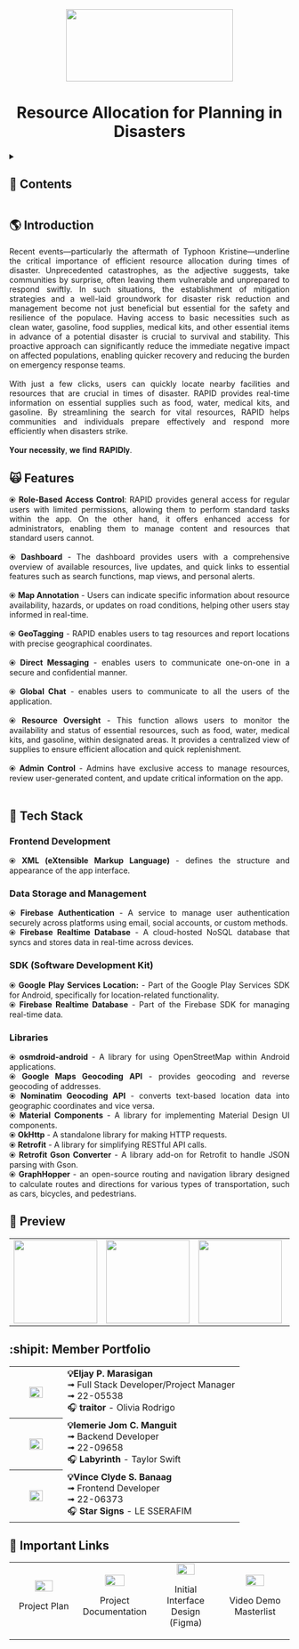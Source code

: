 <div align="center">
   <img src="https://i.ibb.co/q9Wvs59/image-removebg-preview-3.png" width="300" height="130">
   <h1>Resource Allocation for Planning in Disasters</h1>
</div>



<details>
<summary><h2>🔎 Contents</h2></summary>

- [Introduction](#introduction)
- [Features](#features)
- [Tech Stack](#stack)
- [Preview](#preview)
- [Member Portfolio](#members)
- [Important Links](#links)

</details>


### <a name="introduction"></a>
## 🌎 Introduction
<div align="justify">
  Recent events—particularly the aftermath of Typhoon Kristine—underline the critical importance of efficient resource allocation during times of disaster. Unprecedented catastrophes, as the adjective suggests, take communities by surprise, often leaving them vulnerable and unprepared to respond swiftly. In such situations, the establishment of mitigation strategies and a well-laid groundwork for disaster risk reduction and management become not just beneficial but essential for the safety and resilience of the populace. Having access to basic necessities such as clean water, gasoline, food supplies, medical kits, and other essential items in advance of a potential disaster is crucial to survival and stability. This proactive approach can significantly reduce the immediate negative impact on affected populations, enabling quicker recovery and reducing the burden on emergency response teams.
  <br><br>
  With just a few clicks, users can quickly locate nearby facilities and resources that are crucial in times of disaster. RAPID provides real-time information on essential supplies such as food, water, medical kits, and gasoline. By streamlining the search for vital resources, RAPID helps communities and individuals prepare effectively and respond more efficiently when disasters strike.
     <br><br>
   𝐘𝐨𝐮𝐫 𝐧𝐞𝐜𝐞𝐬𝐬𝐢𝐭𝐲, 𝐰𝐞 𝐟𝐢𝐧𝐝 𝐑𝐀𝐏𝐈𝐃𝐥𝐲.
</div>

### <a name="features"></a>
## 🙀 Features
<div align="justify">
   ⦿ <b>Role-Based Access Control</b>: RAPID provides general access for regular users with limited permissions, allowing them to perform standard tasks within the app. On the other hand, it offers enhanced access for administrators, enabling them to manage content and resources that standard users cannot.<br><br>
   ⦿ <b>Dashboard</b> - The dashboard provides users with a comprehensive overview of available resources, live updates, and quick links to essential features such as search functions, map views, and personal alerts.<br><br>
   ⦿ <b>Map Annotation</b> - Users can indicate specific information about resource availability, hazards, or updates on road conditions, helping other users stay informed in real-time.<br><br>
   ⦿ <b>GeoTagging</b> - RAPID enables users to tag resources and report locations with precise geographical coordinates.<br><br>
   ⦿ <b>Direct Messaging</b> - enables users to communicate one-on-one in a secure and confidential manner. <br><br>
   ⦿ <b>Global Chat</b> - enables users to communicate to all the users of the application.<br><br>
   ⦿ <b>Resource Oversight</b> - This function allows users to monitor the availability and status of essential resources, such as food, water, medical kits, and gasoline, within designated areas. It provides a centralized view of supplies to ensure efficient allocation and quick replenishment.<br><br>
   ⦿ <b>Admin Control</b> -  Admins have exclusive access to manage resources, review user-generated content, and update critical information on the app. <br><br>
</div>

### <a name="stack"></a>
## 🤖 Tech Stack
<div align="justify">
<h3><b>Frontend Development</b></h3>
⦿ <b>XML (eXtensible Markup Language) </b> -  defines the structure and appearance of the app interface.
<h3><b>Data Storage and Management</b></h3>
⦿ <b>Firebase Authentication</b> - A service to manage user authentication securely across platforms using email, social accounts, or custom methods.<br>
⦿ <b>Firebase Realtime Database</b> - A cloud-hosted NoSQL database that syncs and stores data in real-time across devices.<br>                                                                    
<h3><b>SDK (Software Development Kit)</b></h3>
⦿ <b>Google Play Services Location:</b> - Part of the Google Play Services SDK for Android, specifically for location-related functionality.<br>
⦿ <b>Firebase Realtime Database</b> - Part of the Firebase SDK for managing real-time data. <br>
<h3><b>Libraries</b></h3>
⦿ <b>osmdroid-android</b> -  A library for using OpenStreetMap within Android applications.<br>
⦿ <b>Google Maps Geocoding API</b> - provides geocoding and reverse geocoding of addresses.<br>
⦿ <b>Nominatim Geocoding API</b> - converts text-based location data into geographic coordinates and vice versa.<br>
⦿ <b>Material Components</b> - A library for implementing Material Design UI components.<br>
⦿ <b>OkHttp</b> - A standalone library for making HTTP requests.<br>
⦿ <b>Retrofit</b> - A library for simplifying RESTful API calls.<br>
⦿ <b>Retrofit Gson Converter</b> - A library add-on for Retrofit to handle JSON parsing with Gson.<br>
⦿ <b>GraphHopper </b> - an open-source routing and navigation library designed to calculate routes and directions for various types of transportation, such as cars, bicycles, and pedestrians. <br>
</div>

### <a name="preview"></a>
## 🫣 Preview
<div align="center">
  <table>
    <tr>
      <td><img src="https://i.ibb.co/bQ8bj7R/image.png" width="150"></td>
      <td><img src="https://i.ibb.co/jHYdTd6/image.png" width="150"></td>
      <td><img src="https://i.ibb.co/b5MF3yM/image.png" width="150"></td>
      <td><img src="https://i.ibb.co/tzqXFGG/image.png" width="150"></td>
    </tr>
  </table>
</div>

### <a name="members"></a>
## :shipit: Member Portfolio

<div align="center">
<table style="width: 100%; table-layout: auto;">
  <tr>
    <th style="width: 80px; text-align: center;">
      <img src="https://i.ibb.co/4ftLLzz/400157860-725047402815272-7964848878070784083-n-removebg-preview.png" width="55%">
    </th>
    <td>
      <div align="left"><strong>💡Eljay P. Marasigan</strong><br>
        ➟ Full Stack Developer/Project Manager<br>
        ➟ 22-05538<br>
        🎧 <b>traitor</b> - Olivia Rodrigo
      </div>
    </td>
  </tr>
  <tr>
    <th style="width: 80px; text-align: center;">
      <img src="https://i.ibb.co/QDSJRky/116318209-removebg-preview.png" width="55%">
    </th>
    <td>
      <div align="left"><strong>💡Iemerie Jom C. Manguit</strong><br>
        ➟ Backend Developer<br>
        ➟ 22-09658<br>
        🎧 <b>Labyrinth</b> - Taylor Swift
      </div>
    </td>
  </tr>
  <tr>
    <th style="width: 80px; text-align: center;">
      <img src="https://i.ibb.co/MZMmvPN/Passport-Picture-1-removebg-preview.png" width="55%">
    </th>
    <td>
      <div align="left"><strong>💡Vince Clyde S. Banaag</strong><br>
        ➟ Frontend Developer<br>
        ➟ 22-06373<br>
        🎧 <b>Star Signs</b> - LE SSERAFIM
      </div>
    </td>
  </tr>
</table>
</div>



     
### <a name="links"></a>
## 🔗 Important Links

<div align="center">
<table width="100%">
   <tr>
      <td width="25%">
         <div align="center">
            <a href="https://docs.google.com/document/d/1Raenmkpt2GracyI4hoXgJgwdfaF5s1DC/edit?usp=sharing&ouid=112972098088168384042&rtpof=true&sd=true">
               <img src="https://i.ibb.co/zGM2VWL/plan-28-1.png" width="55%">
            </a>
            <p>Project Plan</p>
         </div>
      </td>
      <td width="25%">
         <div align="center">
            <a href="https://drive.google.com/drive/folders/1nR7HAjTBR0NX4h6uDQp9q6oaesCNZ9a4?usp=sharing">
               <img src="https://i.ibb.co/HLyN6mr/9746449.png" width="55%">
            </a>
            <p>Project Documentation</p>
         </div>
      </td>
      <td width="25%">
         <div align="center">
            <a href="https://www.figma.com/proto/xvbe6atcrrULs1sBtsmk8r/JL's-team-library?page-id=0%3A1&node-id=3333-1458&node-type=canvas&viewport=2096%2C9550%2C0.31&t=jE9OBP4sfY33zQmc-1&scaling=contain&content-scaling=fixed&starting-point-node-id=3311%3A5">
               <img src="https://i.ibb.co/ZJKs3pm/4595100.png" width="55%">
            </a>
            <p>Initial Interface Design (Figma)</p>
         </div>
      </td>
      <td width="25%">
         <div align="center">
            <a href="https://drive.google.com/drive/folders/1TeKwvK1idmxFeSveblfTTtyIJdmcc2No?usp=sharing">
               <img src="https://i.ibb.co/JK5jTgY/5651475.png" width="55%">
            </a>
            <p>Video Demo Masterlist</p>
         </div>
      </td>
   </tr>
</table>
</div>


